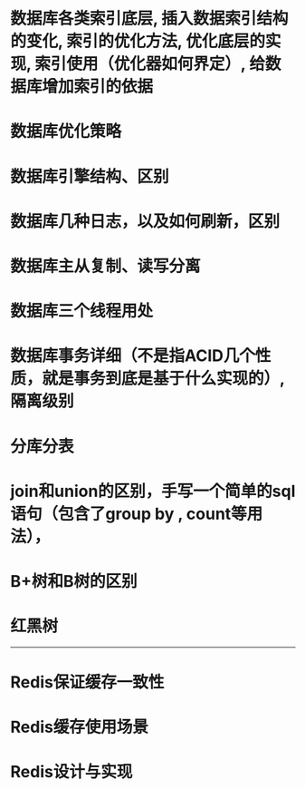 
# 数据库各类索引底层, 插入数据索引结构的变化, 索引的优化方法, 优化底层的实现, 索引使用（优化器如何界定）, 给数据库增加索引的依据


# 数据库优化策略


# 数据库引擎结构、区别


# 数据库几种日志，以及如何刷新，区别


# 数据库主从复制、读写分离


# 数据库三个线程用处


# 数据库事务详细（不是指ACID几个性质，就是事务到底是基于什么实现的）, 隔离级别


# 分库分表


# join和union的区别，手写一个简单的sql语句（包含了group by , count等用法），


# B+树和B树的区别



# 红黑树





---


# Redis保证缓存一致性




# Redis缓存使用场景





# Redis设计与实现



